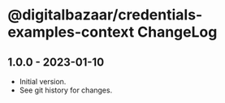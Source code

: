 # @digitalbazaar/credentials-examples-context ChangeLog

## 1.0.0 - 2023-01-10

- Initial version.
- See git history for changes.
